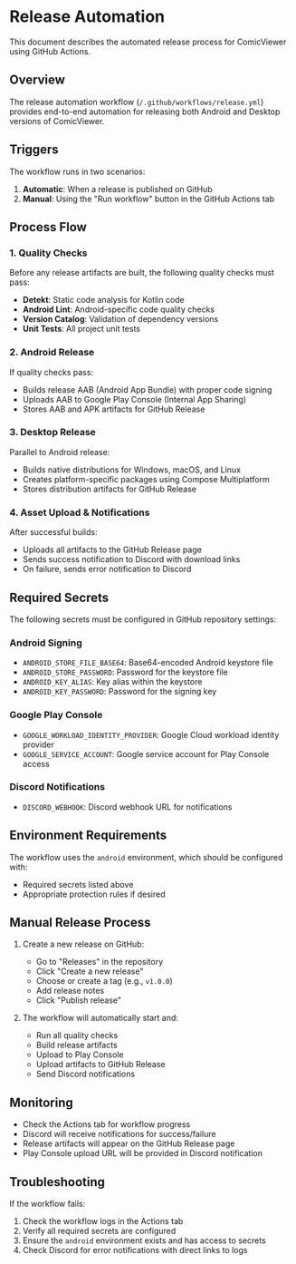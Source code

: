 # Release Automation

This document describes the automated release process for ComicViewer using GitHub Actions.

## Overview

The release automation workflow (`/.github/workflows/release.yml`) provides end-to-end automation for releasing both Android and Desktop versions of ComicViewer.

## Triggers

The workflow runs in two scenarios:

1. **Automatic**: When a release is published on GitHub
2. **Manual**: Using the "Run workflow" button in the GitHub Actions tab

## Process Flow

### 1. Quality Checks
Before any release artifacts are built, the following quality checks must pass:
- **Detekt**: Static code analysis for Kotlin code
- **Android Lint**: Android-specific code quality checks  
- **Version Catalog**: Validation of dependency versions
- **Unit Tests**: All project unit tests

### 2. Android Release
If quality checks pass:
- Builds release AAB (Android App Bundle) with proper code signing
- Uploads AAB to Google Play Console (Internal App Sharing)
- Stores AAB and APK artifacts for GitHub Release

### 3. Desktop Release
Parallel to Android release:
- Builds native distributions for Windows, macOS, and Linux
- Creates platform-specific packages using Compose Multiplatform
- Stores distribution artifacts for GitHub Release

### 4. Asset Upload & Notifications
After successful builds:
- Uploads all artifacts to the GitHub Release page
- Sends success notification to Discord with download links
- On failure, sends error notification to Discord

## Required Secrets

The following secrets must be configured in GitHub repository settings:

### Android Signing
- `ANDROID_STORE_FILE_BASE64`: Base64-encoded Android keystore file
- `ANDROID_STORE_PASSWORD`: Password for the keystore file
- `ANDROID_KEY_ALIAS`: Key alias within the keystore
- `ANDROID_KEY_PASSWORD`: Password for the signing key

### Google Play Console
- `GOOGLE_WORKLOAD_IDENTITY_PROVIDER`: Google Cloud workload identity provider
- `GOOGLE_SERVICE_ACCOUNT`: Google service account for Play Console access

### Discord Notifications
- `DISCORD_WEBHOOK`: Discord webhook URL for notifications

## Environment Requirements

The workflow uses the `android` environment, which should be configured with:
- Required secrets listed above
- Appropriate protection rules if desired

## Manual Release Process

1. Create a new release on GitHub:
   - Go to "Releases" in the repository
   - Click "Create a new release"
   - Choose or create a tag (e.g., `v1.0.0`)
   - Add release notes
   - Click "Publish release"

2. The workflow will automatically start and:
   - Run all quality checks
   - Build release artifacts
   - Upload to Play Console
   - Upload artifacts to GitHub Release
   - Send Discord notifications

## Monitoring

- Check the Actions tab for workflow progress
- Discord will receive notifications for success/failure
- Release artifacts will appear on the GitHub Release page
- Play Console upload URL will be provided in Discord notification

## Troubleshooting

If the workflow fails:
1. Check the workflow logs in the Actions tab
2. Verify all required secrets are configured
3. Ensure the `android` environment exists and has access to secrets
4. Check Discord for error notifications with direct links to logs